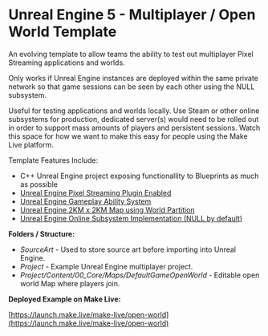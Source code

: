 # Unreal Engine 5 - Multiplayer / Open World Template

An evolving template to allow teams the ability to test out multiplayer Pixel Streaming applications and worlds.

Only works if Unreal Engine instances are deployed within the same private network so that game sessions can be seen by each other using the NULL subsystem.

Useful for testing applications and worlds locally.  Use Steam or other online subsystems for production, dedicated server(s) would need to be rolled out in order to support mass amounts of players and persistent sessions. Watch this space for how we want to make this easy for people using the Make Live platform.

Template Features Include:

- C++ Unreal Engine project exposing functionallity to Blueprints as much as possible
- [Unreal Engine Pixel Streaming Plugin Enabled](https://docs.unrealengine.com/5.0/en-US/pixel-streaming-in-unreal-engine/)
- [Unreal Engine Gameplay Ability System](https://docs.unrealengine.com/5.0/en-US/gameplay-ability-system-for-unreal-engine/)
- [Unreal Engine 2KM x 2KM Map using World Partition](https://docs.unrealengine.com/5.0/en-US/world-partition-in-unreal-engine/)
- [Unreal Engine Online Subsystem Implementation (NULL by default)](https://docs.unrealengine.com/5.0/en-US/online-subsystem-in-unreal-engine/)

**Folders / Structure:**

* *SourceArt* - Used to store source art before importing into Unreal Engine.
* *Project* - Example Unreal Engine multiplayer project.
* *Project/Content/00_Core/Maps/DefaultGameOpenWorld* - Editable open world Map where players join.

**Deployed Example on Make Live:**

[https://launch.make.live/make-live/open-world](https://launch.make.live/make-live/open-world)
